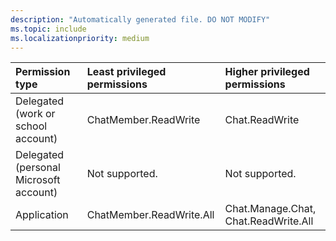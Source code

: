 ```yaml
---
description: "Automatically generated file. DO NOT MODIFY"
ms.topic: include
ms.localizationpriority: medium
---
```


|Permission type|Least privileged permissions|Higher privileged permissions|
|:---|:---|:---|
|Delegated (work or school account)|ChatMember.ReadWrite|Chat.ReadWrite|
|Delegated (personal Microsoft account)|Not supported.|Not supported.|
|Application|ChatMember.ReadWrite.All|Chat.Manage.Chat, Chat.ReadWrite.All|

